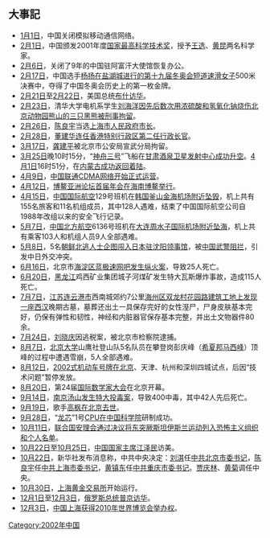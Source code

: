 ## 大事記

  - [1月1日](../Page/1月1日.md "wikilink")，中国关闭模拟移动通信网络。
  - [2月1日](../Page/2月1日.md "wikilink")，中国颁发2001年度[国家最高科学技术奖](https://zh.wikipedia.org/wiki/国家最高科学技术奖 "wikilink")，授予[王选](../Page/王选.md "wikilink")、[黄昆](../Page/黄昆.md "wikilink")两名科学家。
  - [2月6日](../Page/2月6日.md "wikilink")，关闭了9年的中国驻阿富汗大使馆恢复办公。
  - [2月17日](../Page/2月17日.md "wikilink")，中国选手[杨扬在](https://zh.wikipedia.org/wiki/杨扬 "wikilink")[盐湖城进行的](https://zh.wikipedia.org/wiki/盐湖城 "wikilink")[第十九届冬奥会短道速滑女子](https://zh.wikipedia.org/wiki/第十九届冬奥会 "wikilink")500米决赛中，夺得了中国冬奥会历史上的第一枚金牌。
  - [2月21日](../Page/2月21日.md "wikilink")至[2月22日](../Page/2月22日.md "wikilink")，美国总统[布什访华](https://zh.wikipedia.org/wiki/布什 "wikilink")。
  - [2月23日](../Page/2月23日.md "wikilink")，清华大学电机系学生[刘海洋因先后数次用浓硫酸和氢氧化钠烧伤北京动物园熊山的三只黑熊被刑事拘留](https://zh.wikipedia.org/wiki/刘海洋 "wikilink")。
  - [2月26日](../Page/2月26日.md "wikilink")，[陈良宇](../Page/陈良宇.md "wikilink")当选[上海市人民政府市长](https://zh.wikipedia.org/wiki/上海市人民政府市长 "wikilink")。
  - [2月28日](../Page/2月28日.md "wikilink")，[董建华连任](https://zh.wikipedia.org/wiki/董建华 "wikilink")[香港特别行政区第二任行政长官](https://zh.wikipedia.org/wiki/香港特别行政区 "wikilink")。
  - [3月17日](../Page/3月17日.md "wikilink")，[龚建平](../Page/龚建平.md "wikilink")被北京市公安局宣武分局拘留。
  - [3月25日](../Page/3月25日.md "wikilink")晚10时15分，“[神舟三号](https://zh.wikipedia.org/wiki/神舟三号 "wikilink")”飞船在[甘肃](https://zh.wikipedia.org/wiki/甘肃 "wikilink")[酒泉卫星发射中心成功升空](https://zh.wikipedia.org/wiki/酒泉卫星发射中心 "wikilink")。[4月1日](../Page/4月1日.md "wikilink")16时51分，在[内蒙古成功返回着陆](https://zh.wikipedia.org/wiki/内蒙古 "wikilink")。
  - [4月9日](../Page/4月9日.md "wikilink")，[中国联通](https://zh.wikipedia.org/wiki/中国联通 "wikilink")[CDMA网络开始正式运营](https://zh.wikipedia.org/wiki/CDMA "wikilink")。
  - [4月12日](../Page/4月12日.md "wikilink")，[博鳌亚洲论坛首届年会在](https://zh.wikipedia.org/wiki/博鳌亚洲论坛 "wikilink")[海南](https://zh.wikipedia.org/wiki/海南 "wikilink")[博鳌举行](https://zh.wikipedia.org/wiki/博鳌 "wikilink")。
  - [4月15日](../Page/4月15日.md "wikilink")，[中国国际航空](../Page/中国国际航空.md "wikilink")129号班机在[韩国](https://zh.wikipedia.org/wiki/韩国 "wikilink")[釜山](https://zh.wikipedia.org/wiki/釜山 "wikilink")[金海机场附近](https://zh.wikipedia.org/wiki/金海机场 "wikilink")[坠毁](../Page/中国国际航空129号班机空难.md "wikilink")，机上共有155名旅客和11名机组成员，其中128人遇难，结束了中国国际航空公司自1988年改组以来的安全飞行记录。
  - [5月7日](../Page/5月7日.md "wikilink")，[中国北方航空](../Page/中国北方航空.md "wikilink")6136号班机在[大连](https://zh.wikipedia.org/wiki/大连 "wikilink")[周水子国际机场附近坠海](https://zh.wikipedia.org/wiki/周水子国际机场 "wikilink")，机上共有乘客103人和机组人员9人全部遇难。
  - [5月8日](../Page/5月8日.md "wikilink")，5名[朝鲜北逃人士](https://zh.wikipedia.org/wiki/朝鲜 "wikilink")[企图闯入日本驻沈阳领事馆](https://zh.wikipedia.org/wiki/日本驻沈阳总领事馆闯馆事件 "wikilink")，被[中国武警阻拦](https://zh.wikipedia.org/wiki/中国武警 "wikilink")，引发中日外交冲突。
  - [6月16日](../Page/6月16日.md "wikilink")，北京市[海淀区蓝极速网吧发生](https://zh.wikipedia.org/wiki/海淀区 "wikilink")[纵火案](../Page/蓝极速网吧纵火案.md "wikilink")，导致25人死亡。
  - [6月20日](../Page/6月20日.md "wikilink")，[黑龙江](../Page/黑龙江.md "wikilink")鸡西矿业集团城子河煤矿发生特大瓦斯爆炸事故，造成115人死亡。
  - [7月7日](https://zh.wikipedia.org/wiki/7月7日 "wikilink")，[江苏](https://zh.wikipedia.org/wiki/江苏 "wikilink")[连云港市](../Page/连云港市.md "wikilink")西南城郊约7公里[海州区](../Page/海州区_\(连云港市\).md "wikilink")[双龙村花园路建筑工地上发现一座](https://zh.wikipedia.org/wiki/双龙村 "wikilink")[西汉](../Page/西汉.md "wikilink")晚期古墓，墓葬还出土一具保存完好的女性溼尸，尸身皮肤基本完好，仍保有弹性和韧性，神经和内脏器官保存基本完整，并出土文物器件80余。
  - [7月24日](https://zh.wikipedia.org/wiki/7月24日 "wikilink")，[刘晓庆](../Page/刘晓庆.md "wikilink")因逃税案，被北京市检察院逮捕。
  - [8月7日](../Page/8月7日.md "wikilink")，[北京大学](../Page/北京大学.md "wikilink")山鹰社登山队5名队员在攀登岗彭庆峰（[希夏邦马西峰](../Page/希夏邦马峰.md "wikilink")）顶峰的过程中遭遇雪崩，5人全部遇难。
  - [8月12日](https://zh.wikipedia.org/wiki/8月12日 "wikilink")，[2002式机动车号牌在北京](https://zh.wikipedia.org/wiki/中华人民共和国民用机动车号牌#2002年式机动车号牌编码规则 "wikilink")、天津、杭州和深圳四城试点，后因“技术问题”暂停发放。
  - [8月20日](../Page/8月20日.md "wikilink")，第24届[国际数学家大会](../Page/国际数学家大会.md "wikilink")在北京开幕。
  - [9月14日](../Page/9月14日.md "wikilink")，[南京](https://zh.wikipedia.org/wiki/南京 "wikilink")[汤山发生](https://zh.wikipedia.org/wiki/汤山 "wikilink")[特大投毒案](https://zh.wikipedia.org/wiki/南京湯山投毒案 "wikilink")，导致400中毒，其中42人先后死亡。
  - [9月19日](../Page/9月19日.md "wikilink")，歌手[高枫在北京去世](https://zh.wikipedia.org/wiki/高枫_\(歌手\) "wikilink")。
  - [9月28日](../Page/9月28日.md "wikilink")，“[龙芯](../Page/龙芯.md "wikilink")”1号[CPU在](https://zh.wikipedia.org/wiki/CPU "wikilink")[中国科学院](../Page/中国科学院.md "wikilink")研制成功。
  - [10月11日](../Page/10月11日.md "wikilink")，[联合国安理会通过决议将](https://zh.wikipedia.org/wiki/联合国安理会 "wikilink")[东突厥斯坦伊斯兰运动列入恐怖主义组织和个人名单](https://zh.wikipedia.org/wiki/东突厥斯坦伊斯兰运动 "wikilink")。
  - [10月22日](../Page/10月22日.md "wikilink")至[10月25日](../Page/10月25日.md "wikilink")，[中国国家主席](https://zh.wikipedia.org/wiki/中国国家主席 "wikilink")[江泽民](../Page/江泽民.md "wikilink")访美。
  - [10月22日](../Page/10月22日.md "wikilink")，新华社发布消息称，中共中央决定：[刘淇](../Page/刘淇.md "wikilink")任[中共北京市委书记](https://zh.wikipedia.org/wiki/中共北京市委书记 "wikilink")，[陈良宇](../Page/陈良宇.md "wikilink")任[中共上海市委书记](https://zh.wikipedia.org/wiki/中共上海市委书记 "wikilink")，[黄镇东](../Page/黄镇东.md "wikilink")任[中共重庆市委书记](https://zh.wikipedia.org/wiki/中共重庆市委书记 "wikilink")。[贾庆林](../Page/贾庆林.md "wikilink")、[黄菊](../Page/黄菊.md "wikilink")调任中央。
  - [10月30日](../Page/10月30日.md "wikilink")，[上海黄金交易所](../Page/上海黄金交易所.md "wikilink")开始运行。
  - [12月1日](../Page/12月1日.md "wikilink")至[12月3日](../Page/12月3日.md "wikilink")，[俄罗斯总统](../Page/俄罗斯总统.md "wikilink")[普京访华](https://zh.wikipedia.org/wiki/普京 "wikilink")。
  - [12月3日](../Page/12月3日.md "wikilink")，[中国](https://zh.wikipedia.org/wiki/中国 "wikilink")[上海获得](https://zh.wikipedia.org/wiki/上海 "wikilink")[2010年世界博览会举办权](https://zh.wikipedia.org/wiki/2010年世界博览会 "wikilink")。

[Category:2002年中国](https://zh.wikipedia.org/wiki/Category:2002年中国 "wikilink")